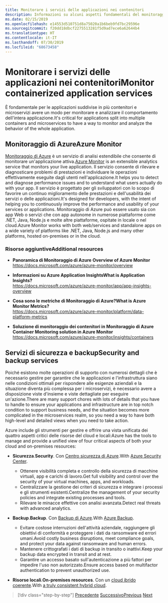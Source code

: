 ```yaml
---
title: Monitorare i servizi delle applicazioni nei contenitori
description: Informazioni su alcuni aspetti fondamentali del monitoraggio delle architetture dei contenitori
ms.date: 02/15/2019
ms.openlocfilehash: e14553d510751d8a75020a1b6beb9fd7bc29596e
ms.sourcegitcommit: f20dd18dbcf2275513281f5d9ad7ece6a62644b4
ms.translationtype: HT
ms.contentlocale: it-IT
ms.lasthandoff: 07/30/2019
ms.locfileid: "68673458"
---
```

# <a name="monitor-containerized-application-services"></a><span data-ttu-id="b1cb3-103">Monitorare i servizi delle applicazioni nei contenitori</span><span class="sxs-lookup"><span data-stu-id="b1cb3-103">Monitor containerized application services</span></span>

<span data-ttu-id="b1cb3-104">È fondamentale per le applicazioni suddivise in più contenitori e microservizi avere un modo per monitorare e analizzare il comportamento dell'intera applicazione.</span><span class="sxs-lookup"><span data-stu-id="b1cb3-104">It's critical for applications split into multiple containers and microservices to have a way to monitor and analyze the behavior of the whole application.</span></span>

## <a name="azure-monitor"></a><span data-ttu-id="b1cb3-105">Monitoraggio di Azure</span><span class="sxs-lookup"><span data-stu-id="b1cb3-105">Azure Monitor</span></span>

<span data-ttu-id="b1cb3-106">[Monitoraggio di Azure](https://azure.microsoft.com/services/monitor/) è un servizio di analisi estendibile che consente di monitorare un'applicazione attiva.</span><span class="sxs-lookup"><span data-stu-id="b1cb3-106">[Azure Monitor](https://azure.microsoft.com/services/monitor/) is an extensible analytics service that monitors your live application.</span></span> <span data-ttu-id="b1cb3-107">Il servizio consente di rilevare e diagnosticare problemi di prestazioni e individuare le operazioni effettivamente eseguite dagli utenti nell'applicazione.</span><span class="sxs-lookup"><span data-stu-id="b1cb3-107">It helps you to detect and diagnose performance issues and to understand what users actually do with your app.</span></span> <span data-ttu-id="b1cb3-108">Il servizio è progettato per gli sviluppatori con lo scopo di favorire un continuo miglioramento delle prestazioni e dell'usabilità dei servizi o delle applicazioni.</span><span class="sxs-lookup"><span data-stu-id="b1cb3-108">It's designed for developers, with the intent of helping you to continuously improve the performance and usability of your services or applications.</span></span> <span data-ttu-id="b1cb3-109">Monitoraggio di Azure può essere usato sia con app Web o servizi che con app autonome in numerose piattaforme come .NET, Java, Node.js e molte altre piattaforme, ospitate in locale o nel cloud.</span><span class="sxs-lookup"><span data-stu-id="b1cb3-109">Azure Monitor works with both web/services and standalone apps on a wide variety of platforms like .NET, Java, Node.js and many other platforms, hosted on-premises or in the cloud.</span></span>

### <a name="additional-resources"></a><span data-ttu-id="b1cb3-110">Risorse aggiuntive</span><span class="sxs-lookup"><span data-stu-id="b1cb3-110">Additional resources</span></span>

- <span data-ttu-id="b1cb3-111">**Panoramica di Monitoraggio di Azure** </span><span class="sxs-lookup"><span data-stu-id="b1cb3-111">**Overview of Azure Monitor** </span></span>\
  <https://docs.microsoft.com/azure/azure-monitor/overview>

- <span data-ttu-id="b1cb3-112">**Informazioni su Azure Application Insights**</span><span class="sxs-lookup"><span data-stu-id="b1cb3-112">**What is Application Insights?**</span></span> \
  <https://docs.microsoft.com/azure/azure-monitor/app/app-insights-overview>

- <span data-ttu-id="b1cb3-113">**Cosa sono le metriche di Monitoraggio di Azure?**</span><span class="sxs-lookup"><span data-stu-id="b1cb3-113">**What is Azure Monitor Metrics?**</span></span> \
  <https://docs.microsoft.com/azure/azure-monitor/platform/data-platform-metrics>

- <span data-ttu-id="b1cb3-114">**Soluzione di monitoraggio dei contenitori in Monitoraggio di Azure** </span><span class="sxs-lookup"><span data-stu-id="b1cb3-114">**Container Monitoring solution in Azure Monitor** </span></span>\
  <https://docs.microsoft.com/azure/azure-monitor/insights/containers>

## <a name="security-and-backup-services"></a><span data-ttu-id="b1cb3-115">Servizi di sicurezza e backup</span><span class="sxs-lookup"><span data-stu-id="b1cb3-115">Security and backup services</span></span>

<span data-ttu-id="b1cb3-116">Poiché esistono molte operazioni di supporto con numerosi dettagli che è necessario gestire per garantire che le applicazioni e l'infrastruttura siano nelle condizioni ottimali per rispondere alle esigenze aziendali e la situazione diventa più complessa per i microservizi, è necessario avere a disposizione viste d'insieme e viste dettagliate per eseguire un'azione.</span><span class="sxs-lookup"><span data-stu-id="b1cb3-116">There are many support chores with lots of details that you have to handle to ensure your applications and infrastructure are in top notch condition to support business needs, and the situation becomes more complicated in the microservices realm, so you need a way to have both high-level and detailed views when you need to take action.</span></span>

<span data-ttu-id="b1cb3-117">Azure include gli strumenti per gestire e offrire una vista unificata dei quattro aspetti critici delle risorse del cloud e locali:</span><span class="sxs-lookup"><span data-stu-id="b1cb3-117">Azure has the tools to manage and provide a unified view of four critical aspects of both your cloud and on-premises resources:</span></span>

- <span data-ttu-id="b1cb3-118">**Sicurezza**.</span><span class="sxs-lookup"><span data-stu-id="b1cb3-118">**Security**.</span></span> <span data-ttu-id="b1cb3-119">Con [Centro sicurezza di Azure](https://azure.microsoft.com/services/security-center/).</span><span class="sxs-lookup"><span data-stu-id="b1cb3-119">With [Azure Security Center](https://azure.microsoft.com/services/security-center/).</span></span>
  - <span data-ttu-id="b1cb3-120">Ottenere visibilità completa e controllo della sicurezza di macchine virtuali, app e carichi di lavoro.</span><span class="sxs-lookup"><span data-stu-id="b1cb3-120">Get full visibility and control over the security of your virtual machines, apps, and workloads.</span></span>
  - <span data-ttu-id="b1cb3-121">Centralizzare la gestione dei criteri di sicurezza e integrare i processi e gli strumenti esistenti.</span><span class="sxs-lookup"><span data-stu-id="b1cb3-121">Centralize the management of your security policies and integrate existing processes and tools.</span></span>
  - <span data-ttu-id="b1cb3-122">Rilevare le minacce effettive con analisi avanzata.</span><span class="sxs-lookup"><span data-stu-id="b1cb3-122">Detect real threats with advanced analytics.</span></span>

- <span data-ttu-id="b1cb3-123">**Backup**.</span><span class="sxs-lookup"><span data-stu-id="b1cb3-123">**Backup**.</span></span> <span data-ttu-id="b1cb3-124">Con [Backup di Azure](https://azure.microsoft.com/services/backup/).</span><span class="sxs-lookup"><span data-stu-id="b1cb3-124">With [Azure Backup](https://azure.microsoft.com/services/backup/).</span></span>
  - <span data-ttu-id="b1cb3-125">Evitare costose interruzioni dell'attività aziendale, raggiungere gli obiettivi di conformità e proteggere i dati da ransomware ed errori umani.</span><span class="sxs-lookup"><span data-stu-id="b1cb3-125">Avoid costly business disruptions, meet compliance goals, and protect your data against ransomware and human errors.</span></span>
  - <span data-ttu-id="b1cb3-126">Mantenere crittografati i dati di backup in transito o inattivi.</span><span class="sxs-lookup"><span data-stu-id="b1cb3-126">Keep your backup data encrypted in transit and at rest.</span></span>
  - <span data-ttu-id="b1cb3-127">Garantire un accesso basato sull'autenticazione a più fattori per impedire l'uso non autorizzato.</span><span class="sxs-lookup"><span data-stu-id="b1cb3-127">Ensure access based on multifactor authentication to prevent unauthorized use.</span></span>

- <span data-ttu-id="b1cb3-128">**Risorse locali**.</span><span class="sxs-lookup"><span data-stu-id="b1cb3-128">**On-premises resources**.</span></span> <span data-ttu-id="b1cb3-129">Con un [cloud ibrido coerente](https://azure.microsoft.com/resources/truly-consistent-hybrid-cloud-with-microsoft-azure/).</span><span class="sxs-lookup"><span data-stu-id="b1cb3-129">With [a truly consistent hybrid cloud](https://azure.microsoft.com/resources/truly-consistent-hybrid-cloud-with-microsoft-azure/).</span></span>

>[!div class="step-by-step"]
><span data-ttu-id="b1cb3-130">[Precedente](manage-production-docker-environments.md)
>[Successivo](../key-takeaways/index.md)</span><span class="sxs-lookup"><span data-stu-id="b1cb3-130">[Previous](manage-production-docker-environments.md)
[Next](../key-takeaways/index.md)</span></span>
